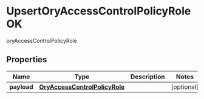 

# UpsertOryAccessControlPolicyRoleOK

oryAccessControlPolicyRole
## Properties

Name | Type | Description | Notes
------------ | ------------- | ------------- | -------------
**payload** | [**OryAccessControlPolicyRole**](OryAccessControlPolicyRole.md) |  |  [optional]



